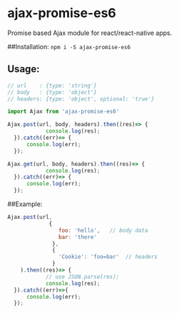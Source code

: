 # ajax-promise-es6
Promise based Ajax module for react/react-native apps.

##Installation:
```npm i -S ajax-promise-es6```

## Usage:

```javascript
// url    : {type: 'string'}
// body   : {type: 'object'}
// headers: {type: 'object', optional: 'true'}

import Ajax from 'ajax-promise-es6'

Ajax.post(url, body, headers).then((res)=> {  
            console.log(res);  
  }).catch((err)=> {
      console.log(err);
  });

Ajax.get(url, body, headers).then((res)=> {  
            console.log(res);  
  }).catch((err)=> {
      console.log(err);
  });

```

##Example:
```javascript
Ajax.post(url,
             {
                foo: 'hello',   // body data
                bar: 'there'
              },
              {
                'Cookie': 'foo=bar'  // headers
              }
    ).then((res)=> {
            // use JSON.parse(res);  
            console.log(res);  
  }).catch((err)=>{
      console.log(err);
  });
```
